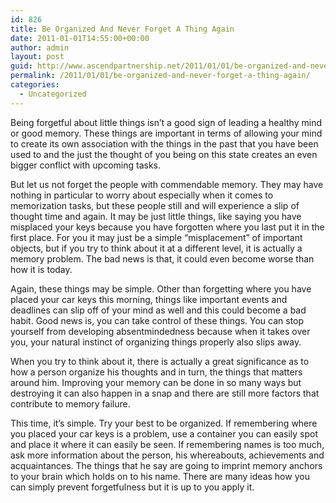 ```yaml
---
id: 826
title: Be Organized And Never Forget A Thing Again
date: 2011-01-01T14:55:00+00:00
author: admin
layout: post
guid: http://www.ascendpartnership.net/2011/01/01/be-organized-and-never-forget-a-thing-again/
permalink: /2011/01/01/be-organized-and-never-forget-a-thing-again/
categories:
  - Uncategorized
---
```

Being forgetful about little things isn&#8217;t a good sign of leading a healthy mind or good memory. These things are important in terms of allowing your mind to create its own association with the things in the past that you have been used to and the just the thought of you being on this state creates an even bigger conflict with upcoming tasks.

But let us not forget the people with commendable memory. They may have nothing in particular to worry about especially when it comes to memorization tasks, but these people still and will experience a slip of thought time and again. It may be just little things, like saying you have misplaced your keys because you have forgotten where you last put it in the first place. For you it may just be a simple “misplacement” of important objects, but if you try to think about it at a different level, it is actually a memory problem. The bad news is that, it could even become worse than how it is today.

Again, these things may be simple. Other than forgetting where you have placed your car keys this morning, things like important events and deadlines can slip off of your mind as well and this could become a bad habit. Good news is, you can take control of these things. You can stop yourself from developing absentmindedness because when it takes over you, your natural instinct of organizing things properly also slips away.

When you try to think about it, there is actually a great significance as to how a person organize his thoughts and in turn, the things that matters around him. Improving your memory can be done in so many ways but destroying it can also happen in a snap and there are still more factors that contribute to memory failure.

This time, it&#8217;s simple. Try your best to be organized. If remembering where you placed your car keys is a problem, use a container you can easily spot and place it where it can easily be seen. If remembering names is too much, ask more information about the person, his whereabouts, achievements and acquaintances. The things that he say are going to imprint memory anchors to your brain which holds on to his name. There are many ideas how you can simply prevent forgetfulness but it is up to you apply it.